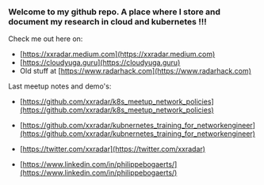 ### Welcome to my github repo. A place where I store and document my research in cloud and kubernetes !!!

Check me out here on: <br>
- [https://xxradar.medium.com](https://xxradar.medium.com)<br>
- [https://cloudyuga.guru](https://cloudyuga.guru)<br>
- Old stuff at [https://www.radarhack.com](https://www.radarhack.com)<br>

Last meetup notes and demo's:<br>
- [https://github.com/xxradar/k8s_meetup_network_policies](https://github.com/xxradar/k8s_meetup_network_policies)<br>
- [https://github.com/xxradar/kubnernetes_training_for_networkengineer](https://github.com/xxradar/kubnernetes_training_for_networkengineer)<br>

- [https://twitter.com/xxradar](https://twitter.com/xxradar)<br>
- [https://www.linkedin.com/in/philippebogaerts/](https://www.linkedin.com/in/philippebogaerts/)<br>
